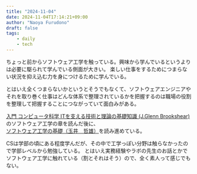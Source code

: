 ```yaml
---
title: "2024-11-04"
date: 2024-11-04T17:14:21+09:00
author: "Naoya Furudono"
draft: false
tags:
    - daily
    - tech
---
```


ちょっと前からソフトウェア工学を触っている。興味から学んでいるというよりは必要に駆られて学んでいる側面が大きい。
楽しい仕事をするためにつまらない状況を抑え込む力を身につけるために学んでいる。

とはいえ全くつまらないかというとそうでもなくて、ソフトウェアエンジニアやそれを取り巻く仕事はどんな体系で整理されているかを把握するのは職場の役割を整理して把握することにつながっていて面白みがある。

[入門 コンピュータ科学 ITを支える技術と理論の基礎知識 (J.Glenn Brookshear)](https://amzn.asia/d/4unQnjS)のソフトウェア工学の章を読んだ後に、
[ソフトウェア工学の基礎（玉井　哲雄）](https://www.iwanami.co.jp/book/b606533.html)を読み進めている。

CSは学部の頃にある程度学んだが、その中で工学っぽい分野は触らなかったので学部レベルから勉強している。
とはいえ実務経験やラボの先生のお話とかでソフトウェア工学に触れている（割とそれはそう）ので、全く素人って感じでもない。
